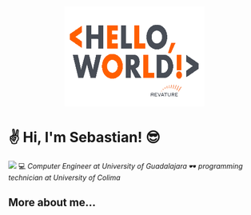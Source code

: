 <p align="center">
  <img width="280" height="200" src="./assets/gif/hello_world.gif">
</p>

# :v: Hi, I'm Sebastian! :sunglasses:
<a href="mailto:sebastian.ochoa0512@gmail.com"><img src="https://img.shields.io/badge/Microsoft_Outlook-0078D4?style=for-the-badge&logo=microsoft-outlook&logoColor=white" /></a>
:computer: _Computer Engineer at University of Guadalajara_
:dark_sunglasses: _programming technician at University of Colima_

## More about me...
